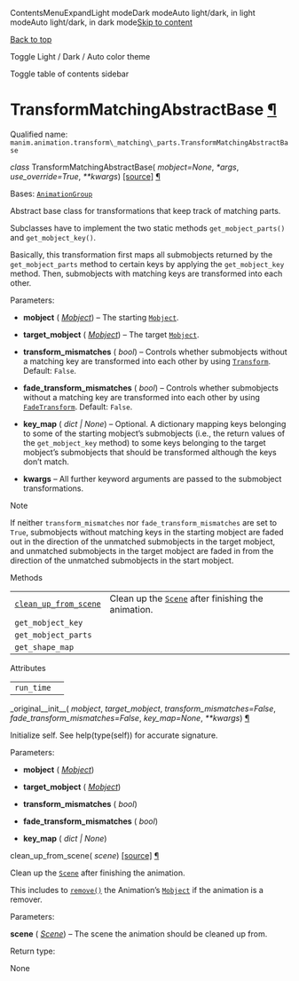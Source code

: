 ContentsMenuExpandLight modeDark modeAuto light/dark, in light modeAuto light/dark, in dark mode[Skip to content](https://docs.manim.community/en/stable/reference/manim.animation.transform_matching_parts.TransformMatchingAbstractBase.html#furo-main-content)

[Back to top](https://docs.manim.community/en/stable/reference/manim.animation.transform_matching_parts.TransformMatchingAbstractBase.html#)

Toggle Light / Dark / Auto color theme

Toggle table of contents sidebar

# TransformMatchingAbstractBase [¶](https://docs.manim.community/en/stable/reference/manim.animation.transform_matching_parts.TransformMatchingAbstractBase.html\#transformmatchingabstractbase "Link to this heading")

Qualified name: `manim.animation.transform\_matching\_parts.TransformMatchingAbstractBase`

_class_ TransformMatchingAbstractBase( _mobject=None_, _\*args_, _use\_override=True_, _\*\*kwargs_) [\[source\]](https://docs.manim.community/en/stable/_modules/manim/animation/transform_matching_parts.html#TransformMatchingAbstractBase) [¶](https://docs.manim.community/en/stable/reference/manim.animation.transform_matching_parts.TransformMatchingAbstractBase.html#manim.animation.transform_matching_parts.TransformMatchingAbstractBase "Link to this definition")

Bases: [`AnimationGroup`](https://docs.manim.community/en/stable/reference/manim.animation.composition.AnimationGroup.html#manim.animation.composition.AnimationGroup "manim.animation.composition.AnimationGroup")

Abstract base class for transformations that keep track of matching parts.

Subclasses have to implement the two static methods
`get_mobject_parts()` and
`get_mobject_key()`.

Basically, this transformation first maps all submobjects returned
by the `get_mobject_parts` method to certain keys by applying the
`get_mobject_key` method. Then, submobjects with matching keys
are transformed into each other.

Parameters:

- **mobject** ( [_Mobject_](https://docs.manim.community/en/stable/reference/manim.mobject.mobject.Mobject.html#manim.mobject.mobject.Mobject "manim.mobject.mobject.Mobject")) – The starting [`Mobject`](https://docs.manim.community/en/stable/reference/manim.mobject.mobject.Mobject.html#manim.mobject.mobject.Mobject "manim.mobject.mobject.Mobject").

- **target\_mobject** ( [_Mobject_](https://docs.manim.community/en/stable/reference/manim.mobject.mobject.Mobject.html#manim.mobject.mobject.Mobject "manim.mobject.mobject.Mobject")) – The target [`Mobject`](https://docs.manim.community/en/stable/reference/manim.mobject.mobject.Mobject.html#manim.mobject.mobject.Mobject "manim.mobject.mobject.Mobject").

- **transform\_mismatches** ( _bool_) – Controls whether submobjects without a matching key are transformed
into each other by using [`Transform`](https://docs.manim.community/en/stable/reference/manim.animation.transform.Transform.html#manim.animation.transform.Transform "manim.animation.transform.Transform"). Default: `False`.

- **fade\_transform\_mismatches** ( _bool_) – Controls whether submobjects without a matching key are transformed
into each other by using [`FadeTransform`](https://docs.manim.community/en/stable/reference/manim.animation.transform.FadeTransform.html#manim.animation.transform.FadeTransform "manim.animation.transform.FadeTransform"). Default: `False`.

- **key\_map** ( _dict_ _\|_ _None_) – Optional. A dictionary mapping keys belonging to some of the starting mobject’s
submobjects (i.e., the return values of the `get_mobject_key` method)
to some keys belonging to the target mobject’s submobjects that should
be transformed although the keys don’t match.

- **kwargs** – All further keyword arguments are passed to the submobject transformations.


Note

If neither `transform_mismatches` nor `fade_transform_mismatches`
are set to `True`, submobjects without matching keys in the starting
mobject are faded out in the direction of the unmatched submobjects in
the target mobject, and unmatched submobjects in the target mobject
are faded in from the direction of the unmatched submobjects in the
start mobject.

Methods

|     |     |
| --- | --- |
| [`clean_up_from_scene`](https://docs.manim.community/en/stable/reference/manim.animation.transform_matching_parts.TransformMatchingAbstractBase.html#manim.animation.transform_matching_parts.TransformMatchingAbstractBase.clean_up_from_scene "manim.animation.transform_matching_parts.TransformMatchingAbstractBase.clean_up_from_scene") | Clean up the [`Scene`](https://docs.manim.community/en/stable/reference/manim.scene.scene.Scene.html#manim.scene.scene.Scene "manim.scene.scene.Scene") after finishing the animation. |
| `get_mobject_key` |  |
| `get_mobject_parts` |  |
| `get_shape_map` |  |

Attributes

|     |     |
| --- | --- |
| `run_time` |  |

\_original\_\_init\_\_( _mobject_, _target\_mobject_, _transform\_mismatches=False_, _fade\_transform\_mismatches=False_, _key\_map=None_, _\*\*kwargs_) [¶](https://docs.manim.community/en/stable/reference/manim.animation.transform_matching_parts.TransformMatchingAbstractBase.html#manim.animation.transform_matching_parts.TransformMatchingAbstractBase._original__init__ "Link to this definition")

Initialize self. See help(type(self)) for accurate signature.

Parameters:

- **mobject** ( [_Mobject_](https://docs.manim.community/en/stable/reference/manim.mobject.mobject.Mobject.html#manim.mobject.mobject.Mobject "manim.mobject.mobject.Mobject"))

- **target\_mobject** ( [_Mobject_](https://docs.manim.community/en/stable/reference/manim.mobject.mobject.Mobject.html#manim.mobject.mobject.Mobject "manim.mobject.mobject.Mobject"))

- **transform\_mismatches** ( _bool_)

- **fade\_transform\_mismatches** ( _bool_)

- **key\_map** ( _dict_ _\|_ _None_)


clean\_up\_from\_scene( _scene_) [\[source\]](https://docs.manim.community/en/stable/_modules/manim/animation/transform_matching_parts.html#TransformMatchingAbstractBase.clean_up_from_scene) [¶](https://docs.manim.community/en/stable/reference/manim.animation.transform_matching_parts.TransformMatchingAbstractBase.html#manim.animation.transform_matching_parts.TransformMatchingAbstractBase.clean_up_from_scene "Link to this definition")

Clean up the [`Scene`](https://docs.manim.community/en/stable/reference/manim.scene.scene.Scene.html#manim.scene.scene.Scene "manim.scene.scene.Scene") after finishing the animation.

This includes to [`remove()`](https://docs.manim.community/en/stable/reference/manim.scene.scene.Scene.html#manim.scene.scene.Scene.remove "manim.scene.scene.Scene.remove") the Animation’s
[`Mobject`](https://docs.manim.community/en/stable/reference/manim.mobject.mobject.Mobject.html#manim.mobject.mobject.Mobject "manim.mobject.mobject.Mobject") if the animation is a remover.

Parameters:

**scene** ( [_Scene_](https://docs.manim.community/en/stable/reference/manim.scene.scene.Scene.html#manim.scene.scene.Scene "manim.scene.scene.Scene")) – The scene the animation should be cleaned up from.

Return type:

None